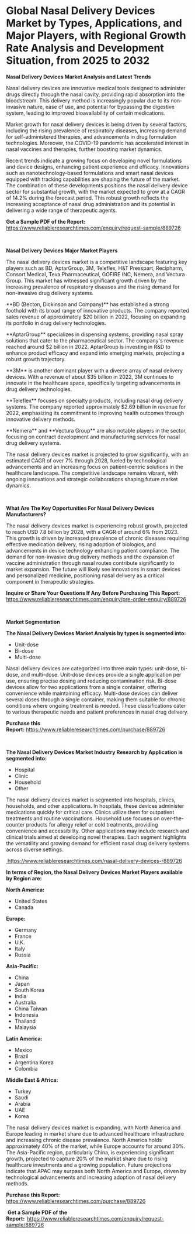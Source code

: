 <p><h1>Global Nasal Delivery Devices Market by Types, Applications, and Major Players, with Regional Growth Rate Analysis and Development Situation, from 2025 to 2032</h1></p><p><strong>Nasal Delivery Devices Market Analysis and Latest Trends</strong></p>
<p><p>Nasal delivery devices are innovative medical tools designed to administer drugs directly through the nasal cavity, providing rapid absorption into the bloodstream. This delivery method is increasingly popular due to its non-invasive nature, ease of use, and potential for bypassing the digestive system, leading to improved bioavailability of certain medications. </p><p>Market growth for nasal delivery devices is being driven by several factors, including the rising prevalence of respiratory diseases, increasing demand for self-administered therapies, and advancements in drug formulation technologies. Moreover, the COVID-19 pandemic has accelerated interest in nasal vaccines and therapies, further boosting market dynamics. </p><p>Recent trends indicate a growing focus on developing novel formulations and device designs, enhancing patient experience and efficacy. Innovations such as nanotechnology-based formulations and smart nasal devices equipped with tracking capabilities are shaping the future of the market. The combination of these developments positions the nasal delivery device sector for substantial growth, with the market expected to grow at a CAGR of 14.2% during the forecast period. This robust growth reflects the increasing acceptance of nasal drug administration and its potential in delivering a wide range of therapeutic agents.</p></p>
<p><strong>Get a Sample PDF of the Report:&nbsp;</strong> <a href="https://www.reliableresearchtimes.com/enquiry/request-sample/889726?utm_campaign=3311&utm_medium=2&utm_source=Github&utm_content=ia&utm_term=13042025&utm_id=nasal-delivery-devices">https://www.reliableresearchtimes.com/enquiry/request-sample/889726</a></p>
<p>&nbsp;</p>
<p><strong>Nasal Delivery Devices Major Market Players</strong></p>
<p><p>The nasal delivery devices market is a competitive landscape featuring key players such as BD, AptarGroup, 3M, Teleflex, H&T Presspart, Recipharm, Consort Medical, Teva Pharmaceutical, GOFIRE INC, Nemera, and Vectura Group. This market has witnessed significant growth driven by the increasing prevalence of respiratory diseases and the rising demand for non-invasive drug delivery systems.</p><p>**BD (Becton, Dickinson and Company)** has established a strong foothold with its broad range of innovative products. The company reported sales revenue of approximately $20 billion in 2022, focusing on expanding its portfolio in drug delivery technologies.</p><p>**AptarGroup** specializes in dispensing systems, providing nasal spray solutions that cater to the pharmaceutical sector. The company's revenue reached around $2 billion in 2022. AptarGroup is investing in R&D to enhance product efficacy and expand into emerging markets, projecting a robust growth trajectory.</p><p>**3M** is another dominant player with a diverse array of nasal delivery devices. With a revenue of about $35 billion in 2022, 3M continues to innovate in the healthcare space, specifically targeting advancements in drug delivery technologies.</p><p>**Teleflex** focuses on specialty products, including nasal drug delivery systems. The company reported approximately $2.69 billion in revenue for 2022, emphasizing its commitment to improving health outcomes through innovative delivery methods.</p><p>**Nemera** and **Vectura Group** are also notable players in the sector, focusing on contract development and manufacturing services for nasal drug delivery systems.</p><p>The nasal delivery devices market is projected to grow significantly, with an estimated CAGR of over 7% through 2028, fueled by technological advancements and an increasing focus on patient-centric solutions in the healthcare landscape. The competitive landscape remains vibrant, with ongoing innovations and strategic collaborations shaping future market dynamics.</p></p>
<p>&nbsp;</p>
<p><strong>What Are The Key Opportunities For Nasal Delivery Devices Manufacturers?</strong></p>
<p><p>The nasal delivery devices market is experiencing robust growth, projected to reach USD 7.8 billion by 2028, with a CAGR of around 6% from 2023. This growth is driven by increased prevalence of chronic diseases requiring effective medication delivery, rising adoption of biologics, and advancements in device technology enhancing patient compliance. The demand for non-invasive drug delivery methods and the expansion of vaccine administration through nasal routes contribute significantly to market expansion. The future will likely see innovations in smart devices and personalized medicine, positioning nasal delivery as a critical component in therapeutic strategies.</p></p>
<p><strong>Inquire or Share Your Questions If Any Before Purchasing This Report:</strong> <a href="https://www.reliableresearchtimes.com/enquiry/pre-order-enquiry/889726?utm_campaign=3311&utm_medium=2&utm_source=Github&utm_content=ia&utm_term=13042025&utm_id=nasal-delivery-devices">https://www.reliableresearchtimes.com/enquiry/pre-order-enquiry/889726</a></p>
<p>&nbsp;</p>
<p><strong>Market Segmentation</strong></p>
<p><strong>The Nasal Delivery Devices Market Analysis by types is segmented into:</strong></p>
<p><ul><li>Unit-dose</li><li>Bi-dose</li><li>Multi-dose</li></ul></p>
<p><p>Nasal delivery devices are categorized into three main types: unit-dose, bi-dose, and multi-dose. Unit-dose devices provide a single application per use, ensuring precise dosing and reducing contamination risk. Bi-dose devices allow for two applications from a single container, offering convenience while maintaining efficacy. Multi-dose devices can deliver several doses through a single container, making them suitable for chronic conditions where ongoing treatment is needed. These classifications cater to various therapeutic needs and patient preferences in nasal drug delivery.</p></p>
<p><strong>Purchase this Report:&nbsp;</strong><a href="https://www.reliableresearchtimes.com/purchase/889726?utm_campaign=3311&utm_medium=2&utm_source=Github&utm_content=ia&utm_term=13042025&utm_id=nasal-delivery-devices">https://www.reliableresearchtimes.com/purchase/889726</a></p>
<p>&nbsp;</p>
<p><strong>The Nasal Delivery Devices Market Industry Research by Application is segmented into:</strong></p>
<p><ul><li>Hospital</li><li>Clinic</li><li>Household</li><li>Other</li></ul></p>
<p><p>The nasal delivery devices market is segmented into hospitals, clinics, households, and other applications. In hospitals, these devices administer medications quickly for critical care. Clinics utilize them for outpatient treatments and routine vaccinations. Household use focuses on over-the-counter products for allergy relief or cold treatments, providing convenience and accessibility. Other applications may include research and clinical trials aimed at developing novel therapies. Each segment highlights the versatility and growing demand for efficient nasal drug delivery systems across diverse settings.</p></p>
<p><a href="https://www.reliableresearchtimes.com/nasal-delivery-devices-r889726?utm_campaign=3311&utm_medium=2&utm_source=Github&utm_content=ia&utm_term=13042025&utm_id=nasal-delivery-devices">&nbsp;https://www.reliableresearchtimes.com/nasal-delivery-devices-r889726</a></p>
<p><strong>In terms of Region, the Nasal Delivery Devices Market Players available by Region are:</strong></p>
<p>
    <p> <strong> North America: </strong>
        <ul>
            <li>United States</li>
            <li>Canada</li>
        </ul>
        </p> 
    <p> <strong> Europe: </strong>
        <ul>
            <li>Germany</li>
            <li>France</li>
            <li>U.K.</li>
            <li>Italy</li>
            <li>Russia</li>
        </ul>
        </p> 
    <p> <strong> Asia-Pacific: </strong>
        <ul>
            <li>China</li>
            <li>Japan</li>
            <li>South Korea</li>
            <li>India</li>
            <li>Australia</li>
            <li>China Taiwan</li>
            <li>Indonesia</li>
            <li>Thailand</li>
            <li>Malaysia</li>
        </ul>
        </p> 
    <p> <strong> Latin America: </strong>
        <ul>
            <li>Mexico</li>
            <li>Brazil</li>
            <li>Argentina Korea</li>
            <li>Colombia</li>
        </ul>
        </p> 
    <p> <strong> Middle East & Africa: </strong>
        <ul>
            <li>Turkey</li>
            <li>Saudi</li>
            <li>Arabia</li>
            <li>UAE</li>
            <li>Korea</li>
        </ul>
    </p>
    </p>
<p><p>The nasal delivery devices market is expanding, with North America and Europe leading in market share due to advanced healthcare infrastructure and increasing chronic disease prevalence. North America holds approximately 40% of the market, while Europe accounts for around 30%. The Asia-Pacific region, particularly China, is experiencing significant growth, projected to capture 20% of the market share due to rising healthcare investments and a growing population. Future projections indicate that APAC may surpass both North America and Europe, driven by technological advancements and increasing adoption of nasal delivery methods.</p></p>
<p><strong>Purchase this Report: </strong><a href="https://www.reliableresearchtimes.com/purchase/889726?utm_campaign=3311&utm_medium=2&utm_source=Github&utm_content=ia&utm_term=13042025&utm_id=nasal-delivery-devices">https://www.reliableresearchtimes.com/purchase/889726</a></p>
<p>&nbsp;<strong>Get a Sample PDF of the Report:&nbsp;&nbsp;</strong><a href="https://www.reliableresearchtimes.com/enquiry/request-sample/889726?utm_campaign=3311&utm_medium=2&utm_source=Github&utm_content=ia&utm_term=13042025&utm_id=nasal-delivery-devices">https://www.reliableresearchtimes.com/enquiry/request-sample/889726</a></p>
<p><strong></strong></p>
<p><p></p><p></p><p></p></p>